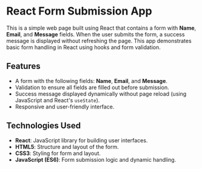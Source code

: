 # React Form Submission App

This is a simple web page built using React that contains a form with **Name**, **Email**, and **Message** fields. When the user submits the form, a success message is displayed without refreshing the page. This app demonstrates basic form handling in React using hooks and form validation.

## Features

- A form with the following fields: **Name**, **Email**, and **Message**.
- Validation to ensure all fields are filled out before submission.
- Success message displayed dynamically without page reload (using JavaScript and React's `useState`).
- Responsive and user-friendly interface.

## Technologies Used

- **React**: JavaScript library for building user interfaces.
- **HTML5**: Structure and layout of the form.
- **CSS3**: Styling for form and layout.
- **JavaScript (ES6)**: Form submission logic and dynamic handling.
